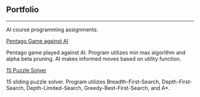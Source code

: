 ## Portfolio

---
AI course programming assignments:

[Pentago Game against AI](https://github.com/audreyeg/EllaGainey/tree/master/PentagoGame)

Pentago game played against AI. Program utilizes min max algorithm and alpha beta pruning. AI makes informed moves based on utility function. 

[15 Puzzle Solver](https://github.com/audreyeg/EllaGainey/tree/master/15Puzzle)

15 sliding puzzle solver. Program utilizes Breadth-First-Search, Depth-First-Search, Depth-Limited-Search, Greedy-Best-First-Search, and A*. 

